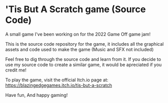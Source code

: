# 'Tis But A Scratch game (Source Code)
A small game I've been working on for the 2022 Game Off game jam!


This is the source code repository for the game, it includes all the graphical assets and code used to make the game (Music and SFX not included)

Feel free to dig through the source code and learn from it. If you decide to use my source code to create a similar game, it would be apreciated if you credit me!


To play the game, visit the official Itch.io page at: https://blazingedgegames.itch.io/tis-but-a-scratch


Have fun, And happy gaming!
